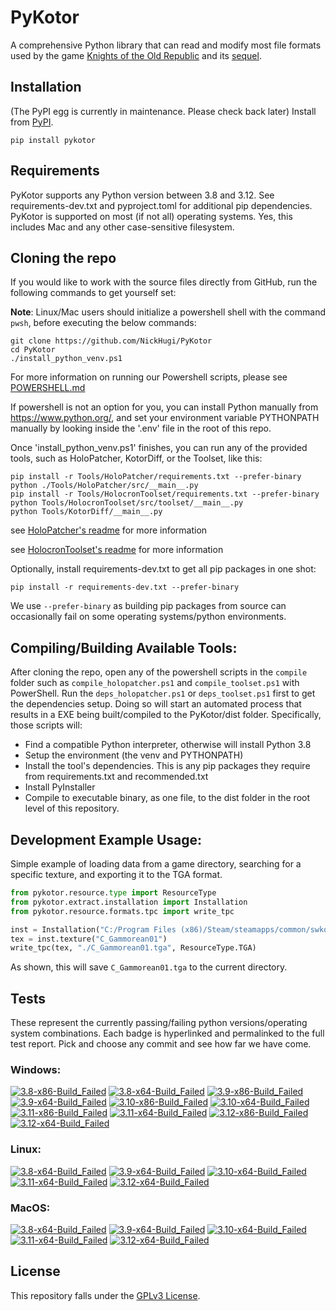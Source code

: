 
PyKotor
=======
A comprehensive Python library that can read and modify most file formats used by the game [Knights of the Old Republic](https://en.wikipedia.org/wiki/Star_Wars:_Knights_of_the_Old_Republic_(video_game)) and its [sequel](https://en.wikipedia.org/wiki/Star_Wars_Knights_of_the_Old_Republic_II:_The_Sith_Lords).

## Installation
(The PyPI egg is currently in maintenance. Please check back later) Install from [PyPI](https://pypi.org/project/PyKotor/).
```commandline
pip install pykotor
```

## Requirements
PyKotor supports any Python version between 3.8 and 3.12. See requirements-dev.txt and pyproject.toml for additional pip dependencies.
PyKotor is supported on most (if not all) operating systems. Yes, this includes Mac and any other case-sensitive filesystem.

## Cloning the repo
If you would like to work with the source files directly from GitHub, run the following commands to get yourself set:

**Note**: Linux/Mac users should initialize a powershell shell with the command `pwsh`, before executing the below commands:

```commandline
git clone https://github.com/NickHugi/PyKotor
cd PyKotor
./install_python_venv.ps1
```
For more information on running our Powershell scripts, please see [POWERSHELL.md](https://github.com/NickHugi/PyKotor/blob/master/POWERSHELL.md)

If powershell is not an option for you, you can install Python manually from https://www.python.org/, and set your environment variable PYTHONPATH manually by looking inside the '.env' file in the root of this repo.


Once 'install_python_venv.ps1' finishes, you can run any of the provided tools, such as HoloPatcher, KotorDiff, or the Toolset, like this:
```commandline
pip install -r Tools/HoloPatcher/requirements.txt --prefer-binary
python ./Tools/HoloPatcher/src/__main__.py
pip install -r Tools/HolocronToolset/requirements.txt --prefer-binary
python Tools/HolocronToolset/src/toolset/__main__.py
python Tools/KotorDiff/__main__.py
```

see [HoloPatcher's readme](https://github.com/NickHugi/PyKotor/tree/master/Tools/HoloPatcher#readme) for more information

see [HolocronToolset's readme](https://github.com/NickHugi/PyKotor/tree/master/Tools/HolocronToolset#readme) for more information

Optionally, install requirements-dev.txt to get all pip packages in one shot:
```commandline
pip install -r requirements-dev.txt --prefer-binary
```
We use `--prefer-binary` as building pip packages from source can occasionally fail on some operating systems/python environments.

## Compiling/Building Available Tools:
After cloning the repo, open any of the powershell scripts in the `compile` folder such as `compile_holopatcher.ps1` and `compile_toolset.ps1` with PowerShell. Run the `deps_holopatcher.ps1` or `deps_toolset.ps1` first to get the dependencies setup. Doing so will start an automated process that results in a EXE being built/compiled to the PyKotor/dist folder. Specifically, those scripts will:
- Find a compatible Python interpreter, otherwise will install Python 3.8
- Setup the environment (the venv and PYTHONPATH)
- Install the tool's dependencies. This is any pip packages they require from requirements.txt and recommended.txt
- Install PyInstaller
- Compile to executable binary, as one file, to the dist folder in the root level of this repository.


## Development Example Usage:
Simple example of loading data from a game directory, searching for a specific texture, and exporting it to the TGA format.
```python
from pykotor.resource.type import ResourceType
from pykotor.extract.installation import Installation
from pykotor.resource.formats.tpc import write_tpc

inst = Installation("C:/Program Files (x86)/Steam/steamapps/common/swkotor")
tex = inst.texture("C_Gammorean01")
write_tpc(tex, "./C_Gammorean01.tga", ResourceType.TGA)
```
As shown, this will save `C_Gammorean01.tga` to the current directory.

## Tests

These represent the currently passing/failing python versions/operating system combinations. Each badge is hyperlinked and permalinked to the full test report. Pick and choose any commit and see how far we have come.

### Windows:

<!-- WINDOWS-BADGES-START -->
[![3.8-x86-Build_Failed](https://img.shields.io/badge/3.8--x86_Build_Failed-lightgrey)](https://github.com/th3w1zard1/PyKotor/actions/runs/8183807707)
[![3.8-x64-Build_Failed](https://img.shields.io/badge/3.8--x64_Build_Failed-lightgrey)](https://github.com/th3w1zard1/PyKotor/actions/runs/8183807707)
[![3.9-x86-Build_Failed](https://img.shields.io/badge/3.9--x86_Build_Failed-lightgrey)](https://github.com/th3w1zard1/PyKotor/actions/runs/8183807707)
[![3.9-x64-Build_Failed](https://img.shields.io/badge/3.9--x64_Build_Failed-lightgrey)](https://github.com/th3w1zard1/PyKotor/actions/runs/8183807707)
[![3.10-x86-Build_Failed](https://img.shields.io/badge/3.10--x86_Build_Failed-lightgrey)](https://github.com/th3w1zard1/PyKotor/actions/runs/8183807707)
[![3.10-x64-Build_Failed](https://img.shields.io/badge/3.10--x64_Build_Failed-lightgrey)](https://github.com/th3w1zard1/PyKotor/actions/runs/8183807707)
[![3.11-x86-Build_Failed](https://img.shields.io/badge/3.11--x86_Build_Failed-lightgrey)](https://github.com/th3w1zard1/PyKotor/actions/runs/8183807707)
[![3.11-x64-Build_Failed](https://img.shields.io/badge/3.11--x64_Build_Failed-lightgrey)](https://github.com/th3w1zard1/PyKotor/actions/runs/8183807707)
[![3.12-x86-Build_Failed](https://img.shields.io/badge/3.12--x86_Build_Failed-lightgrey)](https://github.com/th3w1zard1/PyKotor/actions/runs/8183807707)
[![3.12-x64-Build_Failed](https://img.shields.io/badge/3.12--x64_Build_Failed-lightgrey)](https://github.com/th3w1zard1/PyKotor/actions/runs/8183807707)
<!-- WINDOWS-BADGES-END -->

### Linux:

<!-- LINUX-BADGES-START -->
[![3.8-x64-Build_Failed](https://img.shields.io/badge/3.8--x64_Build_Failed-lightgrey)](https://github.com/th3w1zard1/PyKotor/actions/runs/8183807707)
[![3.9-x64-Build_Failed](https://img.shields.io/badge/3.9--x64_Build_Failed-lightgrey)](https://github.com/th3w1zard1/PyKotor/actions/runs/8183807707)
[![3.10-x64-Build_Failed](https://img.shields.io/badge/3.10--x64_Build_Failed-lightgrey)](https://github.com/th3w1zard1/PyKotor/actions/runs/8183807707)
[![3.11-x64-Build_Failed](https://img.shields.io/badge/3.11--x64_Build_Failed-lightgrey)](https://github.com/th3w1zard1/PyKotor/actions/runs/8183807707)
[![3.12-x64-Build_Failed](https://img.shields.io/badge/3.12--x64_Build_Failed-lightgrey)](https://github.com/th3w1zard1/PyKotor/actions/runs/8183807707)
<!-- LINUX-BADGES-END -->

### MacOS:

<!-- MACOS-BADGES-START -->
[![3.8-x64-Build_Failed](https://img.shields.io/badge/3.8--x64_Build_Failed-lightgrey)](https://github.com/th3w1zard1/PyKotor/actions/runs/8183807707)
[![3.9-x64-Build_Failed](https://img.shields.io/badge/3.9--x64_Build_Failed-lightgrey)](https://github.com/th3w1zard1/PyKotor/actions/runs/8183807707)
[![3.10-x64-Build_Failed](https://img.shields.io/badge/3.10--x64_Build_Failed-lightgrey)](https://github.com/th3w1zard1/PyKotor/actions/runs/8183807707)
[![3.11-x64-Build_Failed](https://img.shields.io/badge/3.11--x64_Build_Failed-lightgrey)](https://github.com/th3w1zard1/PyKotor/actions/runs/8183807707)
[![3.12-x64-Build_Failed](https://img.shields.io/badge/3.12--x64_Build_Failed-lightgrey)](https://github.com/th3w1zard1/PyKotor/actions/runs/8183807707)
<!-- MACOS-BADGES-END -->

## License
This repository falls under the [GPLv3 License](https://github.com/NickHugi/PyKotor/blob/master/LICENSE).


























































